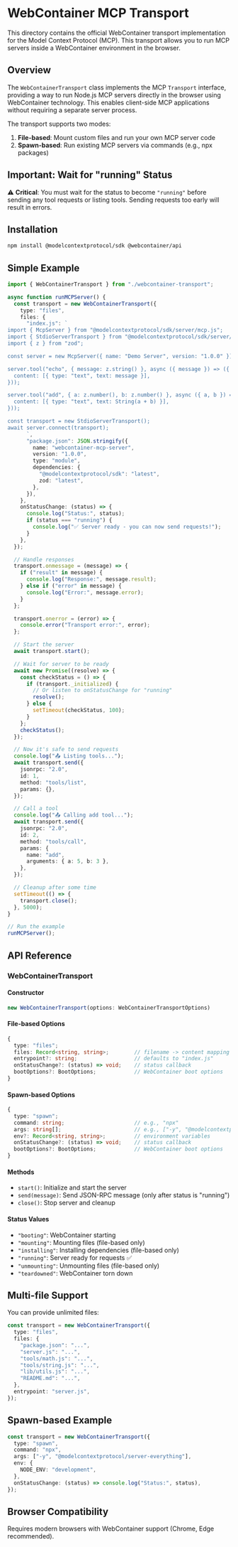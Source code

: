 # WebContainer MCP Transport

This directory contains the official WebContainer transport implementation for the Model Context Protocol (MCP). This transport allows you to run MCP servers inside a WebContainer environment in the browser.

## Overview

The `WebContainerTransport` class implements the MCP `Transport` interface, providing a way to run Node.js MCP servers directly in the browser using WebContainer technology. This enables client-side MCP applications without requiring a separate server process.

The transport supports two modes:

1. **File-based**: Mount custom files and run your own MCP server code
2. **Spawn-based**: Run existing MCP servers via commands (e.g., npx packages)

## Important: Wait for "running" Status

⚠️ **Critical**: You must wait for the status to become `"running"` before sending any tool requests or listing tools. Sending requests too early will result in errors.

## Installation

```bash
npm install @modelcontextprotocol/sdk @webcontainer/api
```

## Simple Example

```typescript
import { WebContainerTransport } from "./webcontainer-transport";

async function runMCPServer() {
  const transport = new WebContainerTransport({
    type: "files",
    files: {
      "index.js": `
import { McpServer } from "@modelcontextprotocol/sdk/server/mcp.js";
import { StdioServerTransport } from "@modelcontextprotocol/sdk/server/stdio.js";
import { z } from "zod";

const server = new McpServer({ name: "Demo Server", version: "1.0.0" });

server.tool("echo", { message: z.string() }, async ({ message }) => ({
  content: [{ type: "text", text: message }],
}));

server.tool("add", { a: z.number(), b: z.number() }, async ({ a, b }) => ({
  content: [{ type: "text", text: String(a + b) }],
}));

const transport = new StdioServerTransport();
await server.connect(transport);
      `,
      "package.json": JSON.stringify({
        name: "webcontainer-mcp-server",
        version: "1.0.0",
        type: "module",
        dependencies: {
          "@modelcontextprotocol/sdk": "latest",
          zod: "latest",
        },
      }),
    },
    onStatusChange: (status) => {
      console.log("Status:", status);
      if (status === "running") {
        console.log("✅ Server ready - you can now send requests!");
      }
    },
  });

  // Handle responses
  transport.onmessage = (message) => {
    if ("result" in message) {
      console.log("Response:", message.result);
    } else if ("error" in message) {
      console.log("Error:", message.error);
    }
  };

  transport.onerror = (error) => {
    console.error("Transport error:", error);
  };

  // Start the server
  await transport.start();

  // Wait for server to be ready
  await new Promise((resolve) => {
    const checkStatus = () => {
      if (transport._initialized) {
        // Or listen to onStatusChange for "running"
        resolve();
      } else {
        setTimeout(checkStatus, 100);
      }
    };
    checkStatus();
  });

  // Now it's safe to send requests
  console.log("📤 Listing tools...");
  await transport.send({
    jsonrpc: "2.0",
    id: 1,
    method: "tools/list",
    params: {},
  });

  // Call a tool
  console.log("📤 Calling add tool...");
  await transport.send({
    jsonrpc: "2.0",
    id: 2,
    method: "tools/call",
    params: {
      name: "add",
      arguments: { a: 5, b: 3 },
    },
  });

  // Cleanup after some time
  setTimeout(() => {
    transport.close();
  }, 5000);
}

// Run the example
runMCPServer();
```

## API Reference

### WebContainerTransport

#### Constructor

```typescript
new WebContainerTransport(options: WebContainerTransportOptions)
```

#### File-based Options

```typescript
{
  type: "files";
  files: Record<string, string>;        // filename -> content mapping
  entrypoint?: string;                  // defaults to "index.js"
  onStatusChange?: (status) => void;    // status callback
  bootOptions?: BootOptions;            // WebContainer boot options
}
```

#### Spawn-based Options

```typescript
{
  type: "spawn";
  command: string;                      // e.g., "npx"
  args: string[];                       // e.g., ["-y", "@modelcontextprotocol/server-filesystem"]
  env?: Record<string, string>;         // environment variables
  onStatusChange?: (status) => void;    // status callback
  bootOptions?: BootOptions;            // WebContainer boot options
}
```

#### Methods

- `start()`: Initialize and start the server
- `send(message)`: Send JSON-RPC message (only after status is "running")
- `close()`: Stop server and cleanup

#### Status Values

- `"booting"`: WebContainer starting
- `"mounting"`: Mounting files (file-based only)
- `"installing"`: Installing dependencies (file-based only)
- `"running"`: Server ready for requests ✅
- `"unmounting"`: Unmounting files (file-based only)
- `"teardowned"`: WebContainer torn down

## Multi-file Support

You can provide unlimited files:

```typescript
const transport = new WebContainerTransport({
  type: "files",
  files: {
    "package.json": "...",
    "server.js": "...",
    "tools/math.js": "...",
    "tools/string.js": "...",
    "lib/utils.js": "...",
    "README.md": "...",
  },
  entrypoint: "server.js",
});
```

## Spawn-based Example

```typescript
const transport = new WebContainerTransport({
  type: "spawn",
  command: "npx",
  args: ["-y", "@modelcontextprotocol/server-everything"],
  env: {
    NODE_ENV: "development",
  },
  onStatusChange: (status) => console.log("Status:", status),
});
```

## Browser Compatibility

Requires modern browsers with WebContainer support (Chrome, Edge recommended).
